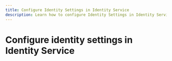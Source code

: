 ```yaml
---
title: Configure Identity Settings in Identity Service
description: Learn how to configure Identity Settings in Identity Service.
---
```

# Configure identity settings in Identity Service


